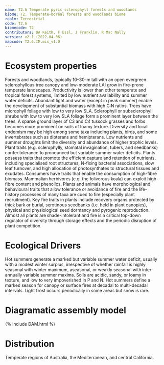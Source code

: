 ```yaml
---
name: T2.6 Temperate pyric sclerophyll forests and woodlands
biome: T2. Temperate-boreal forests and woodlands biome
realm: Terrestrial
code: T2.6
biomecode: T2
contributors: DA Keith, F Essl, J Franklin, R Mac Nally
version: v2.1 (2022-04-06)
mapcode: T2.6.IM.mix_v1.0
---
```

# Ecosystem properties

Forests and woodlands, typically 10–30-m tall with an open evergreen sclerophyllous tree canopy and low-moderate LAI grow in fire-prone temperate landscapes. Productivity is lower than other temperate and tropical forest systems, limited by low nutrient availability and summer water deficits. Abundant light and water (except in peak summer) enable the development of substantial biomass with high C:N ratios. Trees have microphyll foliage with low to very low SLA. Sclerophyll or subsclerophyll shrubs with low to very low SLA foliage form a prominent layer between the trees. A sparse ground layer of C3 and C4 tussock grasses and forbs becomes more prominent on soils of loamy texture. Diversity and local endemism may be high among some taxa including plants, birds, and some invertebrates such as dipterans and hemipterans. Low nutrients and summer droughts limit the diversity and abundance of higher trophic levels. Plant traits (e.g. sclerophylly, stomatal invagination, tubers, and seedbanks) confer tolerance to pronounced but variable summer water deficits. Plants possess traits that promote the efficient capture and retention of nutrients, including specialised root structures, N-fixing bacterial associations, slow leaf turnover, and high allocation of photosynthates to structural tissues and exudates. Consumers have traits that enable the consumption of high-fibre biomass. Mammalian herbivores (e.g. the folivorous koala) can exploit high-fibre content and phenolics. Plants and animals have morphological and behavioural traits that allow tolerance or avoidance of fire and the life-history processes of many taxa are cued to fire (especially plant recruitment). Key fire traits in plants include recovery organs protected by thick bark or burial, serotinous seedbanks (i.e. held in plant canopies), physical and physiological seed dormancy and pyrogenic reproduction. Almost all plants are shade-intolerant and fire is a critical top-down regulator of diversity through storage effects and the periodic disruption of plant competition.

# Ecological Drivers

Hot summers generate a marked but variable summer water deficit, usually with a modest winter surplus, irrespective of whether rainfall is highly seasonal with winter maximum, aseasonal, or weakly seasonal with inter-annually variable summer maxima. Soils are acidic, sandy, or loamy in texture, and low to very impoverished in P and N. Hot summers define a marked season for canopy or surface fires at decadal to multi-decadal intervals. Light frost occurs periodically in some areas but snow is rare.

# Diagramatic assembly model

{% include DAM.html %}

# Distribution

Temperate regions of Australia, the Mediterranean, and central California.


